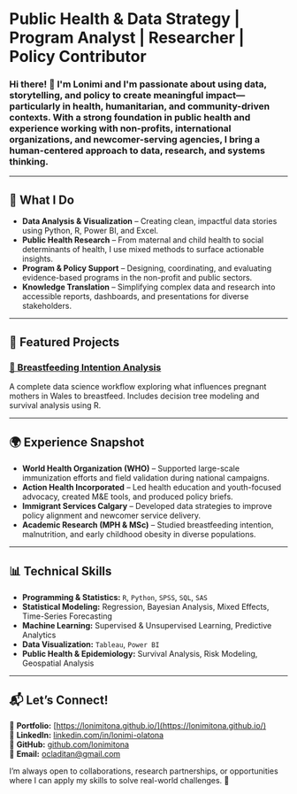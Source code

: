 # Public Health & Data Strategy | Program Analyst | Researcher | Policy Contributor 

### Hi there! 👋 I'm Lonimi and I'm passionate about using data, storytelling, and policy to create meaningful impact—particularly in health, humanitarian, and community-driven contexts. With a strong foundation in public health and experience working with non-profits, international organizations, and newcomer-serving agencies, I bring a human-centered approach to data, research, and systems thinking.
---

## 🧠 **What I Do**
- **Data Analysis & Visualization** – Creating clean, impactful data stories using Python, R, Power BI, and Excel. 
- **Public Health Research** – From maternal and child health to social determinants of health, I use mixed methods to surface actionable insights. 
- **Program & Policy Support** – Designing, coordinating, and evaluating evidence-based programs in the non-profit and public sectors.
- **Knowledge Translation** – Simplifying complex data and research into accessible reports, dashboards, and presentations for diverse stakeholders. 


---

## 📂 **Featured Projects**

### [🍼 Breastfeeding Intention Analysis](/projects/breastfeeding-intention-analysis/)
A complete data science workflow exploring what influences pregnant mothers in Wales to breastfeed. Includes decision tree modeling and survival analysis using R.


---

## 🌍 **Experience Snapshot**
- **World Health Organization (WHO)** – Supported large-scale immunization efforts and field validation during national campaigns. 
- **Action Health Incorporated** – Led health education and youth-focused advocacy, created M&E tools, and produced policy briefs. 
- **Immigrant Services Calgary**  – Developed data strategies to improve policy alignment and newcomer service delivery. 
- **Academic Research (MPH & MSc)** – Studied breastfeeding intention, malnutrition, and early childhood obesity in diverse populations.
  
---

## 📊 **Technical Skills**
- **Programming & Statistics:** `R`, `Python`, `SPSS`, `SQL`, `SAS`  
- **Statistical Modeling:** Regression, Bayesian Analysis, Mixed Effects, Time-Series Forecasting  
- **Machine Learning:** Supervised & Unsupervised Learning, Predictive Analytics  
- **Data Visualization:** `Tableau`, `Power BI` 
- **Public Health & Epidemiology:** Survival Analysis, Risk Modeling, Geospatial Analysis  

---

## 📬 **Let’s Connect!**
💼 **Portfolio:** [https://lonimitona.github.io/](https://lonimitona.github.io/)  
🔗 **LinkedIn:** [linkedin.com/in/lonimi-olatona](https://www.linkedin.com/in/lonimi-olatona/)  
🐍 **GitHub:** [github.com/lonimitona](https://github.com/lonimitona)  
📧 **Email:** [ocladitan@gmail.com](mailto:ocladitan@gmail.com)  

I’m always open to collaborations, research partnerships, or opportunities where I can apply my skills to solve real-world challenges. 🚀  



